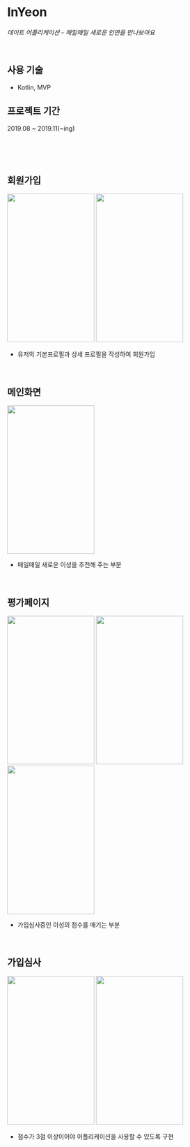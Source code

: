 # InYeon

_데이트 어플리케이션 - 매일매일 새로운 인연을 만나보아요_

<br>

## 사용 기술
+ Kotlin, MVP




## 프로젝트 기간
2019.08 ~ 2019.11(~ing)

<br><br><br>



## 회원가입
<p>
<img src="https://user-images.githubusercontent.com/49789441/77643118-238c3e00-6fa2-11ea-91f8-f65463c21b73.png"  width="200" height="340">
<img src="https://user-images.githubusercontent.com/49789441/77643178-3e5eb280-6fa2-11ea-93b9-791edafd6642.png"  width="200" height="340">
</p>

+ 유저의 기본프로필과 상세 프로필을 작성하여 회원가입

<br>

## 메인화면

<p>
<img src="https://user-images.githubusercontent.com/49789441/77643382-972e4b00-6fa2-11ea-8465-9d83c3b41a6a.png"  width="200" height="340">
</p>

+ 매일매일 새로운 이성을 추천해 주는 부분

<br>

## 평가페이지
<p>
<img src="https://user-images.githubusercontent.com/49789441/77643463-c0e77200-6fa2-11ea-8453-1120767c1ebd.png"  width="200" height="340">
<img src="https://user-images.githubusercontent.com/49789441/77643465-c1800880-6fa2-11ea-96e2-43d95f2e6839.png"  width="200" height="340">
<img src="https://user-images.githubusercontent.com/49789441/77643471-c349cc00-6fa2-11ea-89d8-c43d3e036ef9.png"  width="200" height="340">
</p>

+ 가입심사중인 이성의 점수를 매기는 부분

<br>

## 가입심사
<p>
<img src="https://user-images.githubusercontent.com/49789441/77643300-7534c880-6fa2-11ea-8478-faaa71cfeb56.png"  width="200" height="340">
<img src="https://user-images.githubusercontent.com/49789441/77643250-63ebbc00-6fa2-11ea-9f49-be6734ce5f48.png"  width="200" height="340">
</p>

+ 점수가 3점 이상이어야 어플리케이션을 사용할 수 있도록 구현
